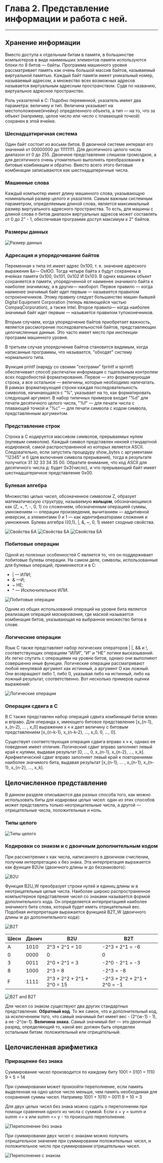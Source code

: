 # Глава 2. Представление информации и работа с ней.
---

## Хранение информации

Вместо доступа к отдельным битам в памяти, в большинстве компьютеров в виде наименьших элементов памяти используются блоки по 8 битов — байты. Программа
машинного уровня рассматривает память как очень большой массив байтов, называемый виртуальной памятью. Каждый байт памяти имеет уникальный номер, называемый адресом, а множество всех возможных адресов называется виртуальным адресным пространством. Судя по названию, виртуальное адресное пространство.

Роль указателей в С:
	Подобно переменной, указатель имеет два параметра: величину и тип. Величина указывает на местоположение(ячейку) определенного объекта, а тип — на то, что за объект (например, целое число или число с плавающей точкой) сохранен в этой ячейке.

### Шеснадцатиричная система

Один байт состоит из восьми битов. В двоичной системе интервал его значений от 00000000 до 11111111. Для десятичного целого числа диапазон от 0 до 255. Двоичное представление слишком громоздкое, а для десятичного очень утомительно выполнять преобразования в битовые комбинации и обратно. Вместо всего этого битовые комбинации записываются как шестнадцатеричные числа. 

### Машинные слова

Каждый компьютер имеет длину машинного слова, указывающую номинальный размер целого и указателя. Самым важным системным параметром, определяемым длиной слова, является максимальный размер виртуального адресного пространства. То есть, для машины с длиной слова п битов диапазон виртуальных адресов может составлять от 0 до 2" - 1, обеспечивая программе доступ максимум к 2" байтов.

### Размеры данных

![Размер данных](./images/im8.png)

### Адресация и упорядочивание байтов

Переменная х типа int имеет адрес 0x100, т. е. значение адресного выражения &х— ОхЮО. Тогда четыре байта х будут сохранены в ячейках памяти 0x100, 0x101, 0x102 И 0x103.
В одних машинах объект сохраняется в памяти, упорядоченной от наименее значимого байта к наиболее значимому, а в других— наоборот. Первое правило — когда наименее значимый байт идет первым — называется правилом остроконечников. Этому правилу следует большинство машин бывшей Digital Equipment Corporation (теперь являющейся частью CompaqCorporation), а также Intel. Второе правило— когда наиболее значимый байт идет первым — называется правилом тупоконечников.

Вторым случаем, когда упорядочение байтов приобретает важность, является рассмотрение последовательностей байтов, представляющих целочисленные данные. Это часто имеет место при инспекции программ машинного уровня.

В третьем случае упорядочение байтов становится видимым, когда написанные программы, что называется, "обходят" систему нормального типа.

Функция printf (наряду со своими "сестрами" fprintf и sprintf) обеспечивает способ распечатки информации с тщательным контролем всех подробностей форматирования. Первое — это форматирующая строка, а все остальное — величины, которые необходимо напечатать. В рамках форматирующей строки каждая последовательность символов, начинающаяся с "%", указывает на то, как форматировать следующий аргумент. В набор типичных примеров входит "%d" для печати десятичного целого числа, "%f" — для печати числа с плавающей точкой и "%с" — для печати символа с кодом символа, представленным аргументом.

### Представление строк

Строка в С кодируется массивом символов, прерываемых нулем (нулевым символом). Каждый символ представлен некоей стандартной кодировкой, самой распространенной из которых является ASCII. Следовательно, если запустить процедуру show_bytes с аргументами "12345" и б (для включения символа прерывания), тогда в результате получится 31 32 33 34 35 00. Обратите внимание, что код ASCII для десятичного числа д: будет 0x3{число}, и что прерывающий байт имеет шестнадцатеричное представление 0x00.

### Булевая алгебра

Множество целых чисел, обозначенное символом Z, образует математическую структуру, называемую **кольцом**, обозначающимся как (Z, +, \*, -, 0, 1) со сложением, обозначенным операцией суммы, умножением — операции произведения, вычитанием — аддитивной инверсии, а элементами 0 и 1 — как идентификаторами сложения и умножения. Булева алгебра ({0,1}, |, &, \~, 0, 1) имеет сходные свойства.

![Свойства БА](./images/im9.png)
![Свойства БА](./images/im10.png)
![Свойства БА](./images/im11.png)

### Побитовые операции 

Одной из полезных особенностей С является то, что он поддерживает побитовые булевы операции. На самом деле, символы, использованные для булевых операций, применяются и в С:
- \| — ИЛИ;
- & —И;
- \~ НЕ;
- ^ — Исключительное ИЛИ.

![Побитовые операции](./images/im12.png)

Одним из общих использований операций на уровне бита является реализация операций *маскирования*, где маской называется комбинация битов, указывающая на выбранное множество битов в слове.

### Логические операции

Язык С также представляет набор логических операторов | |, && и !, соответствующих операциям "ИЛИ", "И" и "НЕ" логики высказываний. Их легко спутать с операциями на уровне битов, однако они выполняют совершенно иные функции. Логические операции рассматривают любой ненулевой аргумент как истинный, а аргумент О как ложный. Они возвращают либо 1, либо 0, указывая либо на истинный, либо на ложный результат, соответственно. Вот несколько примеров оценки выражений:

![Логические операции](./images/im13.png)

### Операции сдвига в С

В С также представлен набор операций сдвига комбинаций битов влево и вправо. Для операнда х, имеющего битовое представление [x_{n-1}, x_{n-2}, ... , x_0] выражение х « к дает величину с битовым представлением [x_{n-k-1}, x_{n-k-2}, ..., x_0, 0, ..., 0].

Существует соответствующая операция сдвига вправо х » к, однако ее поведение имеет отличия. Логический сдвиг вправо заполняет левый край к нулями, выдавая результат [0, ..., 0, х_{n-1}, x_{n-2}, ..., x_k]. Арифметический сдвиг вправо заполняет левый край к повторениями наиболее значимого бита, выдавая результат [x_{n-1}, ... , x_{n-1}, x_{n-1}, x_{n-2}, ..., x_k].

## Целочисленное представление

В данном разделе описываются два разных способа того, как можно использовать биты для кодировки целых чисел: один из этих способов может представлять только неотрицательные числа, а другой — отрицательные числа, положительные и ноль.

### Типы целого

![Типы целого](./images/im14.png)

### Кодировки со знаком и с двоичным дополнительным кодом

При рассмотрении х как числа, написанного в двоичном счислении, получим интерпретацию х без знака. Эта интерпретация выражается как функция В2Uw (двоичного длины w до беззнакового):

![B2U](./images/im15.png)

Функция B2U_W преобразует строки нулей и единиц длины w в неотрицательные целые числа.
Наиболее широко распространенное компьютерное представление чисел со знаками называется формой дополнительного кода. Он определяется интерпретацией наиболее значимого бита слова, который будет иметь отрицательный вес. Подобная интерпретация выражается функцией B2T_W (двоичного длины w до дополнительного кода):

![B2T](./images/im16.png)

|Шесн 	| Двоич | B2U							| B2T 							|
|-------|-------|-------------------------------|-------------------------------|
| A 	| 1010	| 2^3 + 2^1 = 10 				| -2^3 + 2^1 = -6				|
| 0 	| 0000  | 0  							| 0 							|
| 3 	| 0011 	| 2^0 + 2^1 = 3 				| -2^0 - 2^1 = -3				|
| 8 	| 1000 	| 2^3 = 8 						| -2^3 = -8						|
| F 	| 1111 	| 2^3 + 2^2 + 2^1 + 2^0 = 15 	| -2^3 + 2^2 + 2^1 + 2^0 = -1	|


![B2T and B2T](./images/im17.png)

Для чисел со знаком существуют два других стандартных представления. 
**Обратный код**. То же самое, что и дополнительный код, за исключением того, что самый значимый бит имеет вес - (2^{w-1} - 1), а не -2^{w-1}.
**Величина знака**. Самый значимый бит — это двоичный разряд, определяющий то, какой вес должен быть определен остальным битам: положительный или отрицательный.

## Целочисленная арифметика

### Приращение без знака

Суммирование чисел производится по каждому биту 
1001 + 0101 = 1110
9 + 5 = 14

При суммировании может произойти переполнение, если память выделенная на одно целое число меньше, чем память необходимая для сохранения суммы чисел. Например
1001 + 1010 = 0011 
9 + 10 = 3


Для двух целых чисел без знака можно судить о переполнении при помощи сравнения одного из числа с суммой. Если x + y = summ и summ <= x или summ <= y - то произошло переполнение.

![Переполнение без знака](./images/im18.png)

При суммировании двух чисел с знаками можно получить отрицательное значение при суммировании положительных чисел, и положительное число при суммировании отрицательных чисел.

![Переполнение с знаком](./images/im19.png)